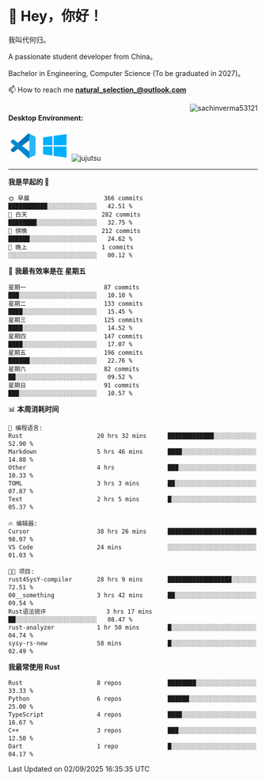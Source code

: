 # 👋 Hey，你好！

我叫代何归。

A passionate student developer from China。

Bachelor in Engineering, Computer Science (To be graduated in 2027)。

📫 How to reach me **natural_selection_@outlook.com**

<div style="display: flex; justify-content: space-between; align-items: flex-start;">
  <div>
    <h4>Desktop Environment: </h4>
    <span>
      <img style="margin: auto;" src="https://raw.githubusercontent.com/sachinverma53121/sachinverma53121/master/icons/vsc.png" alt=vs width="60" height="60"/>
      <img style="margin: auto;" src="https://raw.githubusercontent.com/sachinverma53121/sachinverma53121/master/icons/win10.png" alt=windows10 width="60" height="60"/>
      <img style="margin: auto;" src="https://img2023.cnblogs.com/blog/3292968/202505/3292968-20250515084111916-1835883071.png" alt=jujutsu width="60" height="60"/>
    </span>
  </div>
  <div>
    <img style="margin: auto;" src=https://github-readme-stats.vercel.app/api?username=Natural-selection1&show_icons=true alt=sachinverma53121 />
  </div>
</div>

---

<!--START_SECTION:waka-->
**我是早起的 🐤** 

```text
🌞 早晨                     366 commits         ███████████░░░░░░░░░░░░░░   42.51 % 
🌆 白天                     282 commits         ████████░░░░░░░░░░░░░░░░░   32.75 % 
🌃 傍晚                     212 commits         ██████░░░░░░░░░░░░░░░░░░░   24.62 % 
🌙 晚上                     1 commits           ░░░░░░░░░░░░░░░░░░░░░░░░░   00.12 % 
```
📅 **我最有效率是在 星期五** 

```text
星期一                      87 commits          ███░░░░░░░░░░░░░░░░░░░░░░   10.10 % 
星期二                      133 commits         ████░░░░░░░░░░░░░░░░░░░░░   15.45 % 
星期三                      125 commits         ████░░░░░░░░░░░░░░░░░░░░░   14.52 % 
星期四                      147 commits         ████░░░░░░░░░░░░░░░░░░░░░   17.07 % 
星期五                      196 commits         ██████░░░░░░░░░░░░░░░░░░░   22.76 % 
星期六                      82 commits          ██░░░░░░░░░░░░░░░░░░░░░░░   09.52 % 
星期日                      91 commits          ███░░░░░░░░░░░░░░░░░░░░░░   10.57 % 
```


📊 **本周消耗时间** 

```text
💬 编程语言: 
Rust                     20 hrs 32 mins      █████████████░░░░░░░░░░░░   52.90 % 
Markdown                 5 hrs 46 mins       ████░░░░░░░░░░░░░░░░░░░░░   14.88 % 
Other                    4 hrs               ███░░░░░░░░░░░░░░░░░░░░░░   10.33 % 
TOML                     3 hrs 3 mins        ██░░░░░░░░░░░░░░░░░░░░░░░   07.87 % 
Text                     2 hrs 5 mins        █░░░░░░░░░░░░░░░░░░░░░░░░   05.37 % 

🔥 编辑器: 
Cursor                   38 hrs 26 mins      █████████████████████████   98.97 % 
VS Code                  24 mins             ░░░░░░░░░░░░░░░░░░░░░░░░░   01.03 % 

🐱‍💻 项目: 
rust4SysY-compiler       28 hrs 9 mins       ██████████████████░░░░░░░   72.51 % 
00__something            3 hrs 42 mins       ██░░░░░░░░░░░░░░░░░░░░░░░   09.54 % 
Rust语法锐评                 3 hrs 17 mins       ██░░░░░░░░░░░░░░░░░░░░░░░   08.47 % 
rust-analyzer            1 hr 50 mins        █░░░░░░░░░░░░░░░░░░░░░░░░   04.74 % 
sysy-rs-new              58 mins             █░░░░░░░░░░░░░░░░░░░░░░░░   02.49 % 
```

**我最常使用 Rust** 

```text
Rust                     8 repos             ████████░░░░░░░░░░░░░░░░░   33.33 % 
Python                   6 repos             ██████░░░░░░░░░░░░░░░░░░░   25.00 % 
TypeScript               4 repos             ████░░░░░░░░░░░░░░░░░░░░░   16.67 % 
C++                      3 repos             ███░░░░░░░░░░░░░░░░░░░░░░   12.50 % 
Dart                     1 repo              █░░░░░░░░░░░░░░░░░░░░░░░░   04.17 % 
```




 Last Updated on 02/09/2025 16:35:35 UTC
<!--END_SECTION:waka-->

